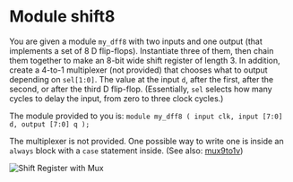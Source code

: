 # Module shift8
You are given a module `my_dff8` with two inputs and one output (that implements a set of 8 D flip-flops). Instantiate three of them, then chain them together to make an 8-bit wide shift register of length 3. In addition, create a 4-to-1 multiplexer (not provided) that chooses what to output depending on `sel[1:0]`. The value at the input `d`, after the first, after the second, or after the third D flip-flop. (Essentially, `sel` selects how many cycles to delay the input, from zero to three clock cycles.)

The module provided to you is: `module my_dff8 ( input clk, input [7:0] d, output [7:0] q );`

The multiplexer is not provided. One possible way to write one is inside an `always` block with a `case` statement inside. (See also: [mux9to1v](https://hdlbits.01xz.net/wiki/Mux9to1v))

![Shift Register with Mux](https://hdlbits.01xz.net/mw/images/7/76/Module_shift8.png)
